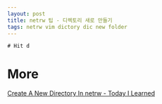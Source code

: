 ```yaml
---
layout: post
title: netrw 팁 - 디렉토리 새로 만들기
tags: netrw vim dictory dic new folder
---
```


```
# Hit d
```

# More
[Create A New Directory In netrw - Today I Learned ](https://til.hashrocket.com/posts/ceeb5862b8-create-a-new-directory-in-netrw)
